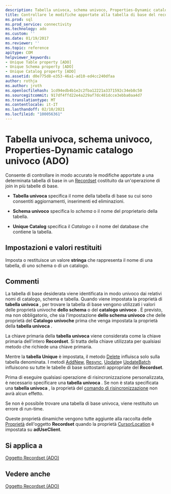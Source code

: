 ```yaml
---
description: Tabella univoca, schema univoco, Properties-Dynamic catalogo univoco (ADO)
title: Controllare le modifiche apportate alla tabella di base del recordset (ADO) | Microsoft Docs
ms.prod: sql
ms.prod_service: connectivity
ms.technology: ado
ms.custom: ''
ms.date: 01/19/2017
ms.reviewer: ''
ms.topic: reference
apitype: COM
helpviewer_keywords:
- Unique Table property [ADO]
- Unique Schema property [ADO]
- Unique Catalog property [ADO]
ms.assetid: d0e775d8-e353-46a1-ad10-ed4cc240dfaa
author: rothja
ms.author: jroth
ms.openlocfilehash: 1cd94edb4b1e2c2fba12221a3371592c34eb8c50
ms.sourcegitcommit: 917df4ffd22e4a229af7dc481dcce3ebba0aa4d7
ms.translationtype: MT
ms.contentlocale: it-IT
ms.lasthandoff: 02/10/2021
ms.locfileid: "100056361"
---
```

# <a name="unique-table-unique-schema-unique-catalog-properties-dynamic-ado"></a>Tabella univoca, schema univoco, Properties-Dynamic catalogo univoco (ADO)
Consente di controllare in modo accurato le modifiche apportate a una determinata tabella di base in un [Recordset](./recordset-object-ado.md) costituito da un'operazione di join in più tabelle di base.  
  
-   **Tabella univoca** specifica il nome della tabella di base su cui sono consentiti aggiornamenti, inserimenti ed eliminazioni.  
  
-   **Schema univoco** specifica lo *schema* o il nome del proprietario della tabella.  
  
-   **Unique Catalog** specifica il *Catalogo* o il nome del database che contiene la tabella.  
  
## <a name="settings-and-return-values"></a>Impostazioni e valori restituiti  
 Imposta o restituisce un valore **stringa** che rappresenta il nome di una tabella, di uno schema o di un catalogo.  
  
## <a name="remarks"></a>Commenti  
 La tabella di base desiderata viene identificata in modo univoco dai relativi nomi di catalogo, schema e tabella. Quando viene impostata la proprietà di **tabella univoca** , per trovare la tabella di base vengono utilizzati i valori delle proprietà univoche **dello schema** o del **catalogo univoco** . È previsto, ma non obbligatorio, che sia l'impostazione **dello schema univoco** che delle proprietà del **Catalogo univoche** prima che venga impostata la proprietà della **tabella univoca** .  
  
 La chiave primaria della **tabella univoca** viene considerata come la chiave primaria dell'intero **Recordset**. Si tratta della chiave utilizzata per qualsiasi metodo che richiede una chiave primaria.  
  
 Mentre la **tabella Unique** è impostata, il metodo [Delete](./delete-method-ado-recordset.md) influisca solo sulla tabella denominata. I metodi [AddNew](./addnew-method-ado.md), [Resync](./resync-method.md), [Update](./update-method.md)e [UpdateBatch](./updatebatch-method.md) influiscono su tutte le tabelle di base sottostanti appropriate del **Recordset**.  
  
 Prima di eseguire qualsiasi operazione di risincronizzazione personalizzata, è necessario specificare una **tabella univoca** . Se non è stata specificata una **tabella univoca** , la proprietà del [comando di risincronizzazione](./resync-command-property-dynamic-ado.md) non avrà alcun effetto.  
  
 Se non è possibile trovare una tabella di base univoca, viene restituito un errore di run-time.  
  
 Queste proprietà dinamiche vengono tutte aggiunte alla raccolta delle [Proprietà](./properties-collection-ado.md) dell'oggetto **Recordset** quando la proprietà [CursorLocation](./cursorlocation-property-ado.md) è impostata su **adUseClient**.  
  
## <a name="applies-to"></a>Si applica a  
 [Oggetto Recordset (ADO)](./recordset-object-ado.md)  
  
## <a name="see-also"></a>Vedere anche  
 [Oggetto Recordset (ADO)](./recordset-object-ado.md)